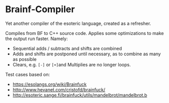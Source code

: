 # Brainf-Compiler

Yet another compiler of the esoteric language, created as a refresher.

Compiles from BF to C++ source code. Applies some optimizations to make the output run faster.
Namely:

* Sequential adds / subtracts and shifts are combined
* Adds and shifts are postponed until necessary, as to combine as many as possible
* Clears, e.g. `[-]` or `[+]`and Multiplies are no longer loops.

Test cases based on:
* https://esolangs.org/wiki/Brainfuck
* http://www.hevanet.com/cristofd/brainfuck/
* http://esoteric.sange.fi/brainfuck/utils/mandelbrot/mandelbrot.b

